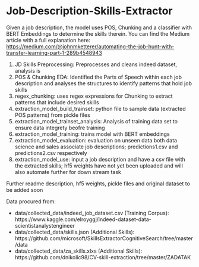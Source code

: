 # Job-Description-Skills-Extractor
Given a job description, the model uses POS, Chunking and a classifier with BERT Embeddings to determine the skills therein.
You can find the Medium article with a full explanation here: https://medium.com/@johnmketterer/automating-the-job-hunt-with-transfer-learning-part-1-289b4548943
<ol>
  <li> JD Skills Preprocessing: Preprocesses and cleans indeed dataset, analysis is  
  <li> POS & Chunking EDA: Identified the Parts of Speech within each job description and analyses the structures to identify patterns that hold job skills 
  <li> regex_chunking: uses regex expressions for Chunking to extract patterns that include desired skills
  <li> extraction_model_build_trainset: python file to sample data (extracted POS patterns) from pickle files
  <li> extraction_model_trainset_analysis: Analysis of training data set to ensure data integrety beofre training
  <li> extraction_model_training: trains model with BERT embeddings
  <li> extraction_model_evaluation: evaluation on unseen data both data science and sales associate job descriptions; predictions1.csv and predictions2.csv respectively
  <li> extraction_model_use: input a job description and have a csv file with the extracted skills; hf5 weights have not yet been uploaded and will also automate further for down stream task
</ol>

Further readme description, hf5 weights, pickle files and original dataset to be added soon

Data procured from: 
 <ul>
   <li>data/collected_data/indeed_job_dataset.csv (Training Corpus): https://www.kaggle.com/elroyggj/indeed-dataset-data-scientistanalystengineer
   <li>data/collected_data/skills.json (Additional Skills): https://github.com/microsoft/SkillsExtractorCognitiveSearch/tree/master/data
   <li>data/collected_data/za_skills.xlxs (Additional Skills): https://github.com/dnikolic98/CV-skill-extraction/tree/master/ZADATAK
 </ul>
